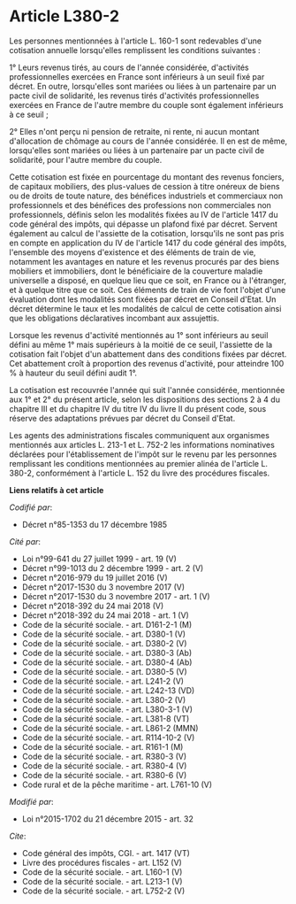 # Article L380-2

Les personnes mentionnées à l'article L. 160-1 sont redevables d'une cotisation annuelle lorsqu'elles remplissent les
conditions suivantes : 

1° Leurs revenus tirés, au cours de l'année considérée, d'activités professionnelles exercées en France sont inférieurs à un
seuil fixé par décret. En outre, lorsqu'elles sont mariées ou liées à un partenaire par un pacte civil de solidarité, les
revenus tirés d'activités professionnelles exercées en France de l'autre membre du couple sont également inférieurs à ce
seuil ; 

2° Elles n'ont perçu ni pension de retraite, ni rente, ni aucun montant d'allocation de chômage au cours de l'année
considérée. Il en est de même, lorsqu'elles sont mariées ou liées à un partenaire par un pacte civil de solidarité, pour
l'autre membre du couple. 

Cette cotisation est fixée en pourcentage du montant des revenus fonciers, de capitaux mobiliers, des plus-values de cession
à titre onéreux de biens ou de droits de toute nature, des bénéfices industriels et commerciaux non professionnels et des
bénéfices des professions non commerciales non professionnels, définis selon les modalités fixées au IV de l'article 1417 du
code général des impôts, qui dépasse un plafond fixé par décret. Servent également au calcul de l'assiette de la cotisation,
lorsqu'ils ne sont pas pris en compte en application du IV de l'article 1417 du code général des impôts, l'ensemble des
moyens d'existence et des éléments de train de vie, notamment les avantages en nature et les revenus procurés par des biens
mobiliers et immobiliers, dont le bénéficiaire de la couverture maladie universelle a disposé, en quelque lieu que ce soit,
en France ou à l'étranger, et à quelque titre que ce soit. Ces éléments de train de vie font l'objet d'une évaluation dont
les modalités sont fixées par décret en Conseil d'Etat. Un décret détermine le taux et les modalités de calcul de cette
cotisation ainsi que les obligations déclaratives incombant aux assujettis. 

Lorsque les revenus d'activité mentionnés au 1° sont inférieurs au seuil défini au même 1° mais supérieurs à la moitié de ce
seuil, l'assiette de la cotisation fait l'objet d'un abattement dans des conditions fixées par décret. Cet abattement croît à
proportion des revenus d'activité, pour atteindre 100 % à hauteur du seuil défini audit 1°. 

La cotisation est recouvrée l'année qui suit l'année considérée, mentionnée aux 1° et 2° du présent article, selon les
dispositions des sections 2 à 4 du chapitre III et du chapitre IV du titre IV du livre II du présent code, sous réserve des
adaptations prévues par décret du Conseil d'Etat. 

Les agents des administrations fiscales communiquent aux organismes mentionnés aux articles L. 213-1 et L. 752-2 les
informations nominatives déclarées pour l'établissement de l'impôt sur le revenu par les personnes remplissant les conditions
mentionnées au premier alinéa de l'article L. 380-2, conformément à l'article L. 152 du livre des procédures fiscales.

**Liens relatifs à cet article**

_Codifié par_:

  - Décret n°85-1353 du 17 décembre 1985

_Cité par_:

  - Loi n°99-641 du 27 juillet 1999 - art. 19 (V)
  - Décret n°99-1013 du 2 décembre 1999 - art. 2 (V)
  - Décret n°2016-979 du 19 juillet 2016 (V)
  - Décret n°2017-1530 du 3 novembre 2017 (V)
  - Décret n°2017-1530 du 3 novembre 2017 - art. 1 (V)
  - Décret n°2018-392 du 24 mai 2018 (V)
  - Décret n°2018-392 du 24 mai 2018 - art. 1 (V)
  - Code de la sécurité sociale. - art. D161-2-1 (M)
  - Code de la sécurité sociale. - art. D380-1 (V)
  - Code de la sécurité sociale. - art. D380-2 (V)
  - Code de la sécurité sociale. - art. D380-3 (Ab)
  - Code de la sécurité sociale. - art. D380-4 (Ab)
  - Code de la sécurité sociale. - art. D380-5 (V)
  - Code de la sécurité sociale. - art. L241-2 (V)
  - Code de la sécurité sociale. - art. L242-13 (VD)
  - Code de la sécurité sociale. - art. L380-2 (V)
  - Code de la sécurité sociale. - art. L380-3-1 (V)
  - Code de la sécurité sociale. - art. L381-8 (VT)
  - Code de la sécurité sociale. - art. L861-2 (MMN)
  - Code de la sécurité sociale. - art. R114-10-2 (V)
  - Code de la sécurité sociale. - art. R161-1 (M)
  - Code de la sécurité sociale. - art. R380-3 (V)
  - Code de la sécurité sociale. - art. R380-4 (V)
  - Code de la sécurité sociale. - art. R380-6 (V)
  - Code rural et de la pêche maritime - art. L761-10 (V)

_Modifié par_:

  - Loi n°2015-1702 du 21 décembre 2015 - art. 32

_Cite_:

  - Code général des impôts, CGI. - art. 1417 (VT)
  - Livre des procédures fiscales - art. L152 (V)
  - Code de la sécurité sociale. - art. L160-1 (V)
  - Code de la sécurité sociale. - art. L213-1 (V)
  - Code de la sécurité sociale. - art. L752-2 (V)
